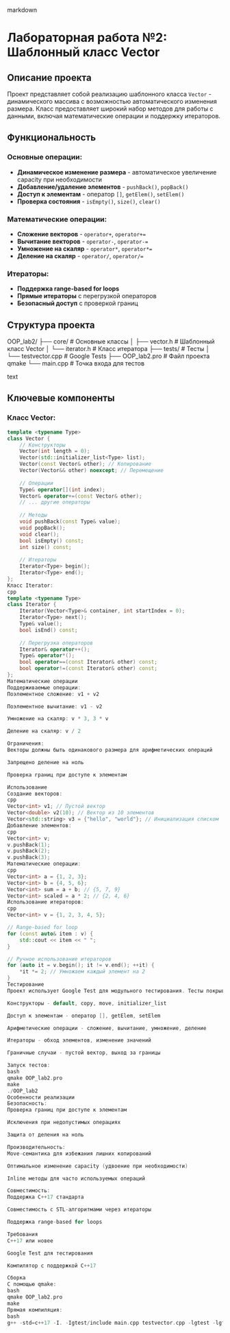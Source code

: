 markdown
# Лабораторная работа №2: Шаблонный класс Vector

## Описание проекта

Проект представляет собой реализацию шаблонного класса `Vector` - динамического массива с возможностью автоматического изменения размера. Класс предоставляет широкий набор методов для работы с данными, включая математические операции и поддержку итераторов.

## Функциональность

### Основные операции:
- **Динамическое изменение размера** - автоматическое увеличение capacity при необходимости
- **Добавление/удаление элементов** - `pushBack()`, `popBack()`
- **Доступ к элементам** - оператор `[]`, `getElem()`, `setElem()`
- **Проверка состояния** - `isEmpty()`, `size()`, `clear()`

### Математические операции:
- **Сложение векторов** - `operator+`, `operator+=`
- **Вычитание векторов** - `operator-`, `operator-=`
- **Умножение на скаляр** - `operator*`, `operator*=`
- **Деление на скаляр** - `operator/`, `operator/=`

### Итераторы:
- **Поддержка range-based for loops**
- **Прямые итераторы** с перегрузкой операторов
- **Безопасный доступ** с проверкой границ

## Структура проекта
OOP_lab2/
├── core/ # Основные классы
│ ├── vector.h # Шаблонный класс Vector
│ └── iterator.h # Класс итератора
├── tests/ # Тесты
│ └── testvector.cpp # Google Tests
├── OOP_lab2.pro # Файл проекта qmake
└── main.cpp # Точка входа для тестов

text

## Ключевые компоненты

### Класс Vector:
```cpp
template <typename Type>
class Vector {
    // Конструкторы
    Vector(int length = 0);
    Vector(std::initializer_list<Type> list);
    Vector(const Vector& other); // Копирование
    Vector(Vector&& other) noexcept; // Перемещение
    
    // Операции
    Type& operator[](int index);
    Vector& operator+=(const Vector& other);
    // ... другие операторы
    
    // Методы
    void pushBack(const Type& value);
    void popBack();
    void clear();
    bool isEmpty() const;
    int size() const;
    
    // Итераторы
    Iterator<Type> begin();
    Iterator<Type> end();
};
Класс Iterator:
cpp
template <typename Type>
class Iterator {
    Iterator(Vector<Type>& container, int startIndex = 0);
    Iterator<Type> next();
    Type& value();
    bool isEnd() const;
    
    // Перегрузка операторов
    Iterator& operator++();
    Type& operator*();
    bool operator==(const Iterator& other) const;
    bool operator!=(const Iterator& other) const;
};
Математические операции
Поддерживаемые операции:
Поэлементное сложение: v1 + v2

Поэлементное вычитание: v1 - v2

Умножение на скаляр: v * 3, 3 * v

Деление на скаляр: v / 2

Ограничения:
Векторы должны быть одинакового размера для арифметических операций

Запрещено деление на ноль

Проверка границ при доступе к элементам

Использование
Создание векторов:
cpp
Vector<int> v1; // Пустой вектор
Vector<double> v2(10); // Вектор из 10 элементов
Vector<std::string> v3 = {"hello", "world"}; // Инициализация списком
Добавление элементов:
cpp
Vector<int> v;
v.pushBack(1);
v.pushBack(2);
v.pushBack(3);
Математические операции:
cpp
Vector<int> a = {1, 2, 3};
Vector<int> b = {4, 5, 6};
Vector<int> sum = a + b; // {5, 7, 9}
Vector<int> scaled = a * 2; // {2, 4, 6}
Использование итераторов:
cpp
Vector<int> v = {1, 2, 3, 4, 5};

// Range-based for loop
for (const auto& item : v) {
    std::cout << item << " ";
}

// Ручное использование итераторов
for (auto it = v.begin(); it != v.end(); ++it) {
    *it *= 2; // Умножаем каждый элемент на 2
}
Тестирование
Проект использует Google Test для модульного тестирования. Тесты покрывают:

Конструкторы - default, copy, move, initializer_list

Доступ к элементам - оператор [], getElem, setElem

Арифметические операции - сложение, вычитание, умножение, деление

Итераторы - обход элементов, изменение значений

Граничные случаи - пустой вектор, выход за границы

Запуск тестов:
bash
qmake OOP_lab2.pro
make
./OOP_lab2
Особенности реализации
Безопасность:
Проверка границ при доступе к элементам

Исключения при недопустимых операциях

Защита от деления на ноль

Производительность:
Move-семантика для избежания лишних копирований

Оптимальное изменение capacity (удвоение при необходимости)

Inline методы для часто используемых операций

Совместимость:
Поддержка C++17 стандарта

Совместимость с STL-алгоритмами через итераторы

Поддержка range-based for loops

Требования
C++17 или новее

Google Test для тестирования

Компилятор с поддержкой C++17

Сборка
С помощью qmake:
bash
qmake OOP_lab2.pro
make
Прямая компиляция:
bash
g++ -std=c++17 -I. -Igtest/include main.cpp testvector.cpp -lgtest -lgtest_main -lpthread -o vector_test
